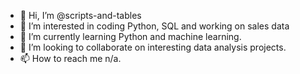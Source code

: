 - 👋 Hi, I’m @scripts-and-tables
- 👀 I’m interested in coding Python, SQL and working on sales data
- 🌱 I’m currently learning Python and machine learning.
- 💞️ I’m looking to collaborate on interesting data analysis projects.
- 📫 How to reach me n/a.

<!---
scripts-and-tables/scripts-and-tables is a ✨ special ✨ repository because its `README.md` (this file) appears on your GitHub profile.
You can click the Preview link to take a look at your changes.
--->
